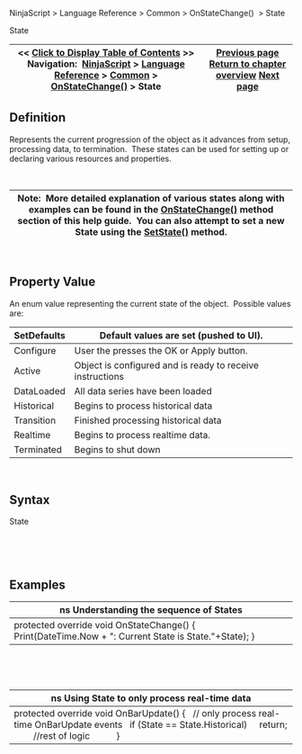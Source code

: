 ﻿


NinjaScript \> Language Reference \> Common \> OnStateChange()  \> State






















State







| \<\< [Click to Display Table of Contents](state.md) \>\> **Navigation:**     [NinjaScript](ninjascript-1.md) \> [Language Reference](language_reference_wip-1.md) \> [Common](common-1.md) \> [OnStateChange()](onstatechange-1.md) \> State | [Previous page](setstate-1.md) [Return to chapter overview](onstatechange-1.md) [Next page](sessioniterator-1.md) |
| --- | --- |











## Definition


Represents the current progression of the object as it advances from setup, processing data, to termination.  These states can be used for setting up or declaring various resources and properties. 


 




| Note:  More detailed explanation of various states along with examples can be found in the [OnStateChange()](onstatechange-1.md) method section of this help guide.  You can also attempt to set a new State using the [SetState()](setstate-1.md) method. |
| --- |



 


## 


## Property Value


An enum value representing the current state of the object.  Possible values are:




| SetDefaults | Default values are set (pushed to UI). |
| --- | --- |
| Configure | User the presses the OK or Apply button. |
| Active | Object is configured and is ready to receive instructions |
| DataLoaded | All data series have been loaded |
| Historical | Begins to process historical data |
| Transition | Finished processing historical data |
| Realtime | Begins to process realtime data. |
| Terminated | Begins to shut down |



 


## Syntax


State


 


 


## 


## Examples




| ns Understanding the sequence of States |
| --- |
| protected override void OnStateChange() {             Print(DateTime.Now \+ ": Current State is State."\+State); } |



 


 




| ns Using State to only process real\-time data |
| --- |
| protected override void OnBarUpdate() {    // only process real\-time OnBarUpdate events    if (State \=\= State.Historical)      return;           //rest of logic            } |



 








